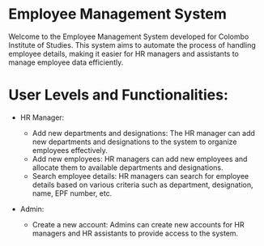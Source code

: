 # Employee Management System
Welcome to the Employee Management System developed for Colombo Institute of Studies. This system aims to automate the process of handling employee details, making it easier for HR managers and assistants to manage employee data efficiently.

# User Levels and Functionalities:

- HR Manager:

  -  Add new departments and designations: The HR manager can add new departments and designations to the system to organize employees effectively.
  -  Add new employees: HR managers can add new employees and allocate them to available departments and designations.
  -  Search employee details: HR managers can search for employee details based on various criteria such as department, designation, name, EPF number, etc.
- Admin:

  - Create a new account: Admins can create new accounts for HR managers and HR assistants to provide access to the system.
